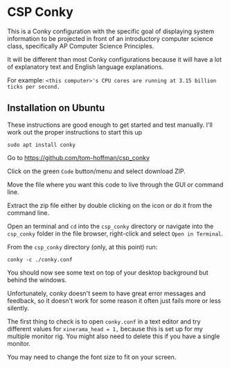 CSP Conky
=========

This is a Conky configuration with the specific goal of displaying system information to be projected in front of an introductory computer science class, specifically AP Computer Science Principles.

It will be different than most Conky configurations because it will have a lot of explanatory text and English language explanations.

For example: `<this computer>'s CPU cores are running at 3.15 billion ticks per second.` 

Installation on Ubuntu
----------------------

These instructions are good enough to get started and test manually.  I'll work out the proper instructions to start this up 

`sudo apt install conky`

Go to https://github.com/tom-hoffman/csp_conky

Click on the green `Code` button/menu and select download ZIP.

Move the file where you want this code to live through the GUI or command line.

Extract the zip file either by double clicking on the icon or do it from the command line.

Open an terminal and `cd` into the `csp_conky` directory or navigate into the `csp_conky` folder in the file browser, right-click and select `Open in Terminal`.

From the `csp_conky` directory (only, at this point) run:

`conky -c ./conky.conf`

You should now see some text on top of your desktop background but behind the windows.  

Unfortunately, conky doesn't seem to have great error messages and feedback, so it doesn't work for some reason it often just fails more or less silently. 

The first thing to check is to open `conky.conf` in a text editor and try different values for `xinerama_head = 1,` because this is set up for my multiple monitor rig.  You might also need to delete this if you have a single monitor.

You may need to change the font size to fit on your screen.
